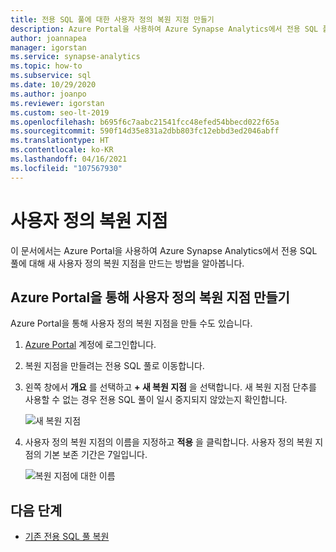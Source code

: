 ```yaml
---
title: 전용 SQL 풀에 대한 사용자 정의 복원 지점 만들기
description: Azure Portal을 사용하여 Azure Synapse Analytics에서 전용 SQL 풀에 대한 사용자 정의 복원 지점을 만드는 방법을 알아봅니다.
author: joannapea
manager: igorstan
ms.service: synapse-analytics
ms.topic: how-to
ms.subservice: sql
ms.date: 10/29/2020
ms.author: joanpo
ms.reviewer: igorstan
ms.custom: seo-lt-2019
ms.openlocfilehash: b695f6c7aabc21541fcc48efed54bbecd022f65a
ms.sourcegitcommit: 590f14d35e831a2dbb803fc12ebbd3ed2046abff
ms.translationtype: HT
ms.contentlocale: ko-KR
ms.lasthandoff: 04/16/2021
ms.locfileid: "107567930"
---
```

# <a name="user-defined-restore-points"></a>사용자 정의 복원 지점

이 문서에서는 Azure Portal을 사용하여 Azure Synapse Analytics에서 전용 SQL 풀에 대해 새 사용자 정의 복원 지점을 만드는 방법을 알아봅니다.

## <a name="create-user-defined-restore-points-through-the-azure-portal"></a>Azure Portal을 통해 사용자 정의 복원 지점 만들기

Azure Portal을 통해 사용자 정의 복원 지점을 만들 수도 있습니다.

1. [Azure Portal](https://portal.azure.com/) 계정에 로그인합니다.

2. 복원 지점을 만들려는 전용 SQL 풀로 이동합니다.

3. 왼쪽 창에서 **개요** 를 선택하고 **+ 새 복원 지점** 을 선택합니다. 새 복원 지점 단추를 사용할 수 없는 경우 전용 SQL 풀이 일시 중지되지 않았는지 확인합니다.

    ![새 복원 지점](../media/sql-pools/create-sqlpool-restore-point-01.png)

4. 사용자 정의 복원 지점의 이름을 지정하고 **적용** 을 클릭합니다. 사용자 정의 복원 지점의 기본 보존 기간은 7일입니다.

    ![복원 지점에 대한 이름](../media/sql-pools/create-sqlpool-restore-point-02.png)

## <a name="next-steps"></a>다음 단계

- [기존 전용 SQL 풀 복원](restore-sql-pool.md)

